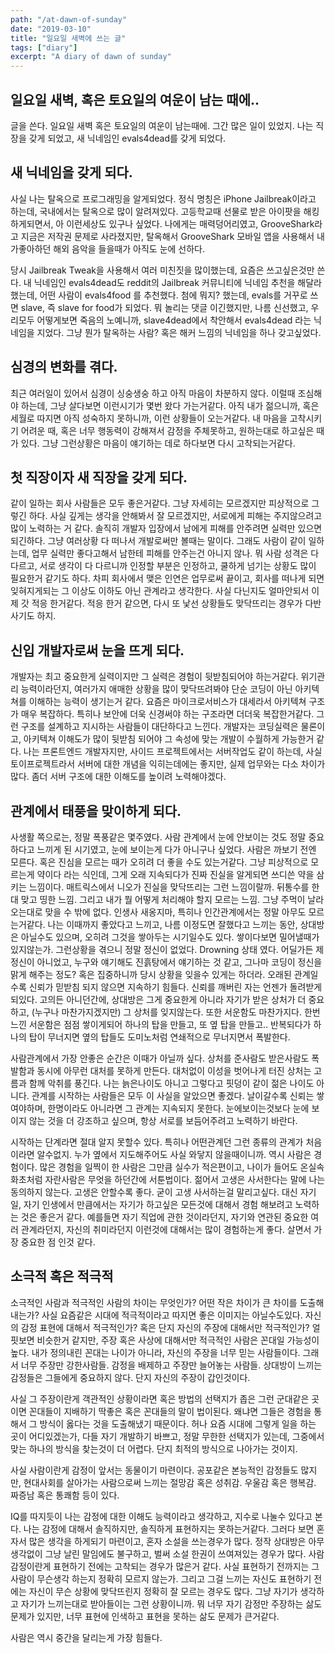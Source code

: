 ```yaml
---
path: "/at-dawn-of-sunday"
date: "2019-03-10"
title: "일요일 새벽에 쓰는 글"
tags: ["diary"]
excerpt: "A diary of dawn of sunday"
---
```


## 일요일 새벽, 혹은 토요일의 여운이 남는 때에..

글을 쓴다. 일요일 새벽 혹은 토요일의 여운이 남는때에. 그간 많은 일이 있었지. 나는 직장을 갖게 되었고, 새 닉네임인 evals4dead를 갖게 되었다.

## 새 닉네임을 갖게 되다.

사실 나는 탈옥으로 프로그래밍을 알게되었다. 정식 명칭은 iPhone Jailbreak이라고 하는데, 국내에서는 탈옥으로 많이 알려져있다. 고등학교때 선물로 받은 아이팟을 해킹하게되면서, 아 이런세상도 있구나 싶었다. 나에게는 매력덩어리였고, GrooveShark라고 지금은 저작권 문제로 사라졌지만, 탈옥해서 GrooveShark 모바일 앱을 사용해서 내가좋아하던 해외 음악을 들을때가 아직도 눈에 선하다.

당시 Jailbreak Tweak을 사용해서 여러 미친짓을 많이했는데, 요즘은 쓰고싶은것만 쓴다. 내 닉네임인 evals4dead도 reddit의 Jailbreak 커뮤니티에 닉네임 추천을 해달라 했는데, 어떤 사람이 evals4food 를 추천했다. 첨에 뭐지? 했는데, evals를 거꾸로 쓰면 slave, 즉 slave for food가 되었다. 뭐 놀리는 댓글 이긴했지만, 나름 신선했고, 우리모두 어떻게보면 죽음의 노예니까, slave4dead에서 착안해서 evals4dead 라는 닉네임을 지었다. 그냥 뭔가 탈옥하는 사람? 혹은 해커 느낌의 닉네임을 하나 갖고싶었다.

## 심경의 변화를 겪다.

최근 여러일이 있어서 심경이 싱숭생숭 하고 아직 마음이 차분하지 않다. 이럴때 조심해야 하는데, 그냥 살다보면 이런시기가 몇번 왔다 가는거같다. 아직 내가 젊으니까, 혹은 세월로 따지면 아직 성숙하지 못하니까, 이런 상황들이 오는거같다. 내 마음을 고착시키기 어려운 때, 혹은 너무 행동력이 강해져서 감정을 주체못하고, 원하는대로 하고싶은 때가 있다. 그냥 그런상황은 마음이 얘기하는 데로 하다보면 다시 고착되는거같다.

## 첫 직장이자 새 직장을 갖게 되다.

같이 일하는 회사 사람들은 모두 좋은거같다. 그냥 자세히는 모르겠지만 피상적으로 그렇긴 하다. 사실 깊게는 생각을 안해봐서 잘 모르겠지만, 서로에게 피해는 주지않으려고 많이 노력하는 거 같다. 솔직히 개발자 입장에서 남에게 피해를 안주려면 실력만 있으면 되긴하다. 그냥 여러상황 다 떠나서 개발로써만 볼때는 말이다. 그래도 사람이 같이 일하는데, 업무 실력만 좋다고해서 남한테 피해를 안주는건 아니지 않나. 뭐 사람 성격은 다 다르고, 서로 생각이 다 다르니까 인정할 부분은 인정하고, 쿨하게 넘기는 상황도 많이 필요한거 같기도 하다. 차피 회사에서 맺은 인연은 업무로써 끝이고, 회사를 떠나게 되면 잊혀지게되는 그 이상도 이하도 아닌 관계라고 생각한다. 사실 다닌지도 얼마안되서 이제 갓 적응 한거같다. 적응 한거 같으면, 다시 또 낯선 상황들도 맞닥뜨리는 경우가 다반사기도 하지.

## 신입 개발자로써 눈을 뜨게 되다.

개발자는 최고 중요한게 실력이지만 그 실력은 경험이 뒷받침되어야 하는거같다. 위기관리 능력이라던지, 여러가지 애매한 상황을 많이 맞닥뜨려봐야 단순 코딩이 아닌 아키텍쳐를 이해하는 능력이 생기는거 같다. 요즘은 마이크로서비스가 대세라서 아키텍쳐 구조가 매우 복잡하다. 특히나 보안에 더욱 신경써야 하는 구조라면 더더욱 복잡한거같다. 그런 구조를 설계하고 지시하는 사람들이 대단하다고 느낀다. 개발자는 코딩실력은 물론이고, 아키텍쳐 이해도가 많이 뒷받침 되어야 그 속성에 맞는 개발이 수월하게 가능한거 같다. 나는 프론트엔드 개발자지만, 사이드 프로젝트에서는 서버작업도 같이 하는데, 사실 토이프로젝트라서 서버에 대한 개념을 익히는데에는 좋지만, 실제 업무와는 다소 차이가 많다. 좀더 서버 구조에 대한 이해도를 높이려 노력해야겠다.

## 관계에서 태풍을 맞이하게 되다.

사생활 쪽으로는, 정말 폭풍같은 몇주였다. 사람 관계에서 눈에 안보이는 것도 정말 중요하다고 느끼게 된 시기였고, 눈에 보이는게 다가 아니구나 싶었다. 사람은 까보기 전엔 모른다. 혹은 진심을 모르는 때가 오히려 더 좋을 수도 있는거같다. 그냥 피상적으로 모르는게 약이다 라는 식인데, 그게 오래 지속되다가 진짜 진실을 알게되면 쓰디쓴 약을 삼키는 느낌이다. 매트릭스에서 니오가 진실을 맞닥뜨리는 그런 느낌이랄까. 뒤통수를 한대 맞고 띵한 느낌. 그리고 내가 뭘 어떻게 처리해야 할지 모르는 느낌. 그냥 주먹이 날라오는대로 맞을 수 밖에 없다. 인생사 새옹지마, 특히나 인간관계에서는 정말 아무도 모르는거같다. 나는 이때까지 좋았다고 느끼고, 나름 이정도면 잘했다고 느끼는 동안, 상대방은 아닐수도 있으며, 오히려 그것을 쌓아두는 시기일수도 있다. 쌓이다보면 밀어낼때가 있지않는가. 그런상황을 겪으니 정말 정신이 없었다. Drowning 상태 였다. 어딜가든 제정신이 아니었고, 누구와 얘기해도 진흙탕에서 얘기하는 것 같고, 그나마 코딩이 정신을 맑게 해주는 정도? 혹은 집중하니까 당시 상황을 잊을수 있게는 하더라. 오래된 관계일수록 신뢰가 믿받침 되지 않으면 지속하기 힘들다. 신뢰를 깨버린 자는 언젠가 돌려받게 되있다. 고의든 아니던간에, 상대방은 그게 중요한게 아니라 자기가 받은 상처가 더 중요하고, (누구나 마찬가지겠지만) 그 상처를 잊지않는다. 또한 서운함도 마찬가지다. 한번 느낀 서운함은 점점 쌓이게되어 하나의 탑을 만들고, 또 옆 탑을 만들고.. 반복되다가 하나의 탑이 무너지면 옆의 탑들도 도미노처럼 연쇄적으로 무너지면서 폭발한다.

사람관계에서 가장 안좋은 순간은 이때가 아닐까 싶다. 상처를 준사람도 받은사람도 폭발함과 동시에 아무런 대처를 못하게 만든다. 대처없이 이성을 벗어나게 터진 상처는 고름과 함께 악취를 풍긴다. 나는 늙은나이도 아니고 그렇다고 핏덩이 같이 젊은 나이도 아니다. 관계를 시작하는 사람들은 모두 이 사실을 알았으면 좋겠다. 날이갈수록 신뢰는 쌓여야하며, 한명이라도 아니라면 그 관계는 지속되지 못한다. 눈에보이는것보다 눈에 보이지 않는 것을 더 강조하고 싶으며, 항상 서로를 보듬어주려고 노력하기 바란다.

시작하는 단계라면 절대 알지 못할수 있다. 특히나 어떤관계던 그런 종류의 관계가 처음이라면 알수없지. 누가 옆에서 지도해주어도 사실 와닿지 않을때이니까. 역시 사람은 경험이다. 많은 경험을 일찍이 한 사람은 그만큼 실수가 적은편이고, 나이가 들어도 온실속 화초처럼 자란사람은 무엇을 하던간에 서툰법이다. 젊어서 고생은 사서한다는 말에 나는 동의하지 않는다. 고생은 안할수록 좋다. 굳이 고생 사서하는걸 말리고싶다. 대신 자기일, 자기 인생에서 만큼에서는 자기가 하고싶은 모든것에 대해서 경험 해보려고 노력하는 것은 좋은거 같다. 예를들면 자기 직업에 관한 것이라던지, 자기와 연관된 중요한 여러 관계라던지, 자신의 취미라던지 이런것에 대해서는 많이 경험하는게 좋다. 살면서 가장 중요한 점 인것 같다.

## 소극적 혹은 적극적

소극적인 사람과 적극적인 사람의 차이는 무엇인가? 어떤 작은 차이가 큰 차이를 도출해내는가? 사실 요즘같은 시대에 적극적이라고 따지면 좋은 이미지는 아닐수도있다. 자신의 감정 표현에 대해서 적극적인가? 혹은 단지 자신의 주장에 대해서만 적극적인가? 얼핏보면 비슷한거 같지만, 주장 혹은 사상에 대해서만 적극적인 사람은 꼰대일 가능성이 높다. 내가 정의내린 꼰대는 나이가 아니라, 자신의 주장을 너무 믿는 사람들이다. 그래서 너무 주장만 강한사람들. 감정을 배제하고 주장만 늘어놓는 사람들. 상대방이 느끼는 감정들은 그들에게 중요하지 않다. 단지 자신의 주장이 갑인것이다.

사실 그 주장이란게 객관적인 상황이라면 혹은 방법의 선택지가 좁은 그런 군대같은 곳이면 꼰대들이 지배하기 딱좋은 혹은 꼰대들의 말이 법이된다. 왜냐면 그들은 경험을 통해서 그 방식이 옳다는 것을 도출해냈기 때문이다. 허나 요즘 시대에 그렇게 일을 하는 곳이 어디있겠는가, 다들 자기 개발하기 바쁘고, 정말 무한한 선택지가 있는데, 그중에서 맞는 하나의 방식을 찾는것이 더 어렵다. 단지 최적의 방식으로 나아가는 것이지.

사실 사람이란게 감정이 앞서는 동물이기 마련이다. 공포같은 본능적인 감정들도 많지만, 현대사회를 살아가는 사람으로써 느끼는 절망감 혹은 성취감. 우울감 혹은 행복감. 짜증남 혹은 통쾌함 등이 있다.

IQ를 따지듯이 나는 감정에 대한 이해도 능력이라고 생각하고, 지수로 나눌수 있다고 본다. 나는 감정에 대해서 솔직하지만, 솔직하게 표현하지는 못하는거같다. 그러다 보면 혼자서 많은 생각을 하게되기 마련이고, 혼자 소설을 쓰는경우가 많다. 정작 상대방은 아무생각없이 그냥 날린 말임에도 불구하고, 벌써 소설 한권이 쓰여져있는 경우가 많다. 사람 감정이란게 표현하기 전에는 고착되는 경우가 많은거 같다. 사실 표현하기 전까지는 그 사람이 무슨생각 하는지 정확히 모르지 않는가. 그리고 그걸 느끼는 자신도 표현하기 전에는 자신이 무슨 상황에 맞닥뜨린지 정확히 잘 모르는 경우도 많다. 그냥 자기가 생각하고 자기가 느끼는대로 받아들이는 그런 상황이니까. 뭐 너무 자기 감정만 주장하는 삶도 문제가 있지만, 너무 표현에 인색하고 표현을 못하는 삶도 문제가 큰거같다.

사람은 역시 중간을 달리는게 가장 힘들다.
